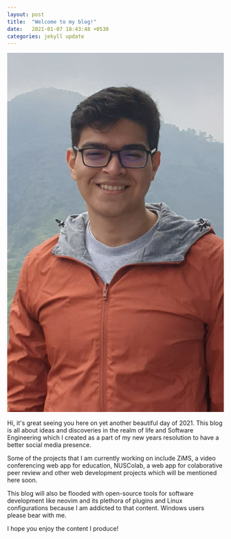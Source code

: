 ```yaml
---
layout: post
title:  "Welcome to my blog!"
date:   2021-01-07 18:43:48 +0530
categories: jekyll update
---
```


![My Photo](/assets/images/myphoto.jpg)

Hi, it's great seeing you here on yet another beautiful day of 2021. This blog
is all about ideas and discoveries in the realm of life and Software
Engineering which I created as a part of my new years resolution to have
a better social media presence.

Some of the projects that I
am currently working on include ZiMS, a video conferencing web app for education,
NUSColab, a web app for colaborative peer review and other web development projects
which will be mentioned here soon.

This blog will also be flooded with
open-source tools for software development like neovim and its plethora of plugins
and Linux configurations because I am addicted to that content. 
Windows users please bear with me. 

I hope you enjoy the content I produce!
